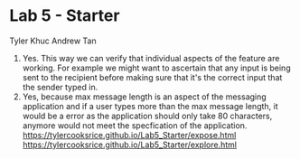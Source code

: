 # Lab 5 - Starter
Tyler Khuc
Andrew Tan
1. Yes. This way we can verify that individual aspects of the feature are working. For example we might want to ascertain that any input is being sent to the recipient before making sure that it's the correct input that the sender typed in. 
2. Yes, because max message length is an aspect of the messaging application and if a user types more than the max message length, it would be a error as the application should only take 80 characters, anymore would not meet the specfication of the application.
https://tylercooksrice.github.io/Lab5_Starter/expose.html  
https://tylercooksrice.github.io/Lab5_Starter/explore.html
